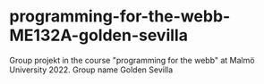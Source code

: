 # programming-for-the-webb-ME132A-golden-sevilla
Group projekt in the course "programming for the webb" at Malmö University 2022. Group name Golden Sevilla

